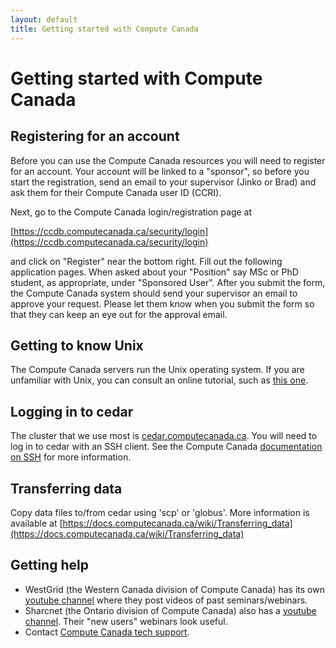 ```yaml
---
layout: default
title: Getting started with Compute Canada
---
```

#  Getting started with Compute Canada

## Registering for an account

Before you can use the Compute Canada resources you will need to register for an account. Your account will be linked to a "sponsor", 
so before you start the registration, send an email to your supervisor (Jinko or Brad) and ask them for their Compute Canada
user ID (CCRI).

Next, go to the Compute Canada login/registration page at

[https://ccdb.computecanada.ca/security/login](https://ccdb.computecanada.ca/security/login)

and click on "Register" near the bottom right. Fill out the following application pages. When asked about your "Position" say MSc or PhD 
student, as appropriate, under "Sponsored User". After you submit the form, the Compute Canada system should send your supervisor
an email to approve your request. Please let them know when you submit the form so that they can keep an eye out for the approval email.

## Getting to know Unix

The Compute Canada servers run the Unix operating system. If you are unfamiliar with Unix, you can consult an online tutorial, such as [this one](https://www.cs.sfu.ca/~ggbaker/reference/unix/).

## Logging in to cedar

The cluster that we use most is [cedar.computecanada.ca](https://docs.computecanada.ca/wiki/Cedar). You will need to log in to cedar
with an SSH client. See the Compute Canada [documentation on SSH](https://docs.computecanada.ca/wiki/SSH) for more information.

## Transferring data

Copy data files to/from cedar using 'scp' or 'globus'. More information 
is available at [https://docs.computecanada.ca/wiki/Transferring_data](https://docs.computecanada.ca/wiki/Transferring_data)

## Getting help

* WestGrid (the Western Canada division of Compute Canada) has its own [youtube channel](https://www.youtube.com/user/WGSeminarSeries) where they post videos of past seminars/webinars.
* Sharcnet (the Ontario division of Compute Canada) also has a [youtube channel](https://www.youtube.com/channel/UCCRmb5_GMWT2hSlALHlwIMg). Their "new users" webinars look useful.
* Contact [Compute Canada tech support](https://docs.computecanada.ca/wiki/Technical_support).
